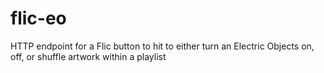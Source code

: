 # flic-eo
HTTP endpoint for a Flic button to hit to either turn an Electric Objects on, off, or shuffle artwork within a playlist
